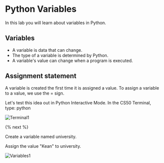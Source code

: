 # Python Variables

In this lab you will learn about variables in Python.

## Variables

- A variable is data that can change.
- The type of a variable is determined by Python.
- A variable's value can change when a program is executed.

## Assignment statement

A variable is created the first time it is assigned a value.  To assign a variable to a value, we use the = sign.  

Let's test this idea out in Python Interactive Mode.  In the CS50 Terminal, type: python

![Terminal1](https://raw.githubusercontent.com/profpy/id1400/master/lecture3/terminal2.gif)

{% next %}

Create a variable named university.

Assign the value "Kean" to university.

![Variables1](https://raw.githubusercontent.com/profpy/id1400/master/lecture3/variables1.gif)
